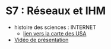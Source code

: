 # S7 : Réseaux et IHM
* histoire des sciences : INTERNET
  * [lien vers la carte des USA](https://www.cahier-nsi.fr/livecsvmap3/)
* [Vidéo de présentation](https://www.youtube.com/watch?v=U6Uqf5xsaSI)
